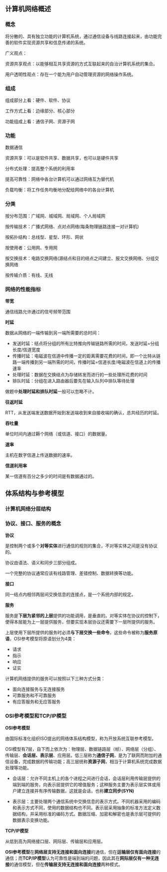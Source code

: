 ## 计算机网络概述

### 概念

将分散的、具有独立功能的计算机系统，通过通信设备与线路连接起来，由功能完善的软件实现资源共享和信息传递的系统。

广义观点：

资源共享观点：以能够相互共享资源的方式互联起来的自治计算机系统的集合。

用户透明性观点：存在一个能为用户自动管理资源的网络操作系统。

### 组成

组成部分上看：硬件、软件、协议

工作方式上看：边缘部分、核心部分

功能组成上看：通信子网、资源子网

### 功能

数据通信

资源共享：可以是软件共享、数据共享，也可以是硬件共享

分布式处理：提高整个系统的利用率

提高可靠性：网络中各台计算机可以通过网络互为替代机

负载均衡：将工作任务均衡地分配给网络中的各台计算机

### 分类

按分布范围：广域网、城域网、局域网、个人局域网

按传输技术：广播式网络、点对点网络(每条物理链路连接一对计算机)

按拓扑结构：总线型、星型、环形、网状

按使用者：公用网、专用网

按交换技术：电路交换网络(源结点和目的结点之间建立、报文交换网络、分组交换网络

按传输介质：有线、无线

### 网络的性能指标

**带宽**

通信线路允许通过的信号频带范围

**时延**

数据从网络的一端传输到另一端所需要的总时间：

* 发送时延：结点将分组的所有比特推向传输链路所需的时间，发送时延=分组长度/信道宽度
* 传播时延：电磁波在信道中传播一定的距离需要花费的时间，即一个比特从链路一端传播到另一端所需的时间，传播时延=信道长度/电磁波在信道上的传播速率
* 处理时延：数据在交换结点为存储转发而进行的一些处理所花费的时间
* 排队时延：分组在进入路由器后要先在输入队列中排队等待处理

做题中**处理时延和排队时延**一般可以忽略不计。

**往返时延**

RTT，从发送端发送数据开始到发送端收到来自接收端的确认，总共经历的时延。

**吞吐量**

单位时间内通过耨个网络（或信道、接口）的数据量。

**速率**

主机在数字信道上传送数据的速率。

**信道利用率**

某一信道有百分之多少的时间是有数据通过的。



## 体系结构与参考模型

### 计算机网络分层结构



### 协议、接口、服务的概念

**协议**

是控制两个或多个**对等实体**进行通信的规则的集合，不对等实体之间是没有协议的。

协议由语法、语义和同步三部分组成。

一个完整的协议通常应该有线路管理、差错控制、数据转换等功能。

**接口**

同一结点内相邻两层间交换信息的连接点，是一个系统内部的规定。

**服务**

服务是**下层为紧邻的上层**提供的功能调用，是垂直的。对等实体在协议的控制下，使得本层能为上一层提供服务，但要实现本层协议还需要下一层所提供的服务。

上层使用下层所提供的服务时必须**与下层交换一些命令**，这些命令被称为**服务原语**，OSI参考模型将原语划分为4类：

* 请求
* 指示
* 响应
* 证实

计算机网络提供的服务可以按照以下三种方式分类：

* 面向连接服务与无连接服务
* 可靠服务和不可靠服务
* 有应答服务和无应答服务

### OSI参考模型和TCP/IP模型

**OSI参考模型**

由国际标准化组织ISO提出的网络体系结构模型，称为开放系统互联参考模型。

OSI模型有7层，自下而上依次为：物理层、数据链路层（帧）、网络层（分组）、传输层、**会话层、表示层**、应用层。低三层称为**通信子网**，是为了联网而附加的通信设备，完成数据的传输功能；高三层统称**资源子网**，相当于计算机系统完成数据处理等功能。

* 会话层：允许不同主机上的各个进程之间进行会话，会话层利用传输层提供的端到端的服务，向表示层提供它的增值服务；这种服务主要为表示层实体或用户建立连接并有序传输数据，这就是会话，也称**建立同步(SYN)**

* 表示层：主要处理两个通信系统中交换信息的表示方式。不同机器采用的编码和表示方式不同，使用的数据结构也不同。表示层采用抽象的标准方法定义数据结构，并采用标准的编码方式。数据压缩、加密和解密也是表示层可提供的数据表示变换功能。

**TCP/IP模型**

从低到高为网络接口层、网际层、传输层和应用层。

**OSI参考模型**在**网络层支持无连接和面向连接**的通信，但在**运输层仅有面向连接**的通信；而**TCP/IP模型**认为可靠性是端到端的问题，因此其在**网际层仅有一种无连接**的通信模型，但在**传输层支持无连接和面向连接**两种模式。

